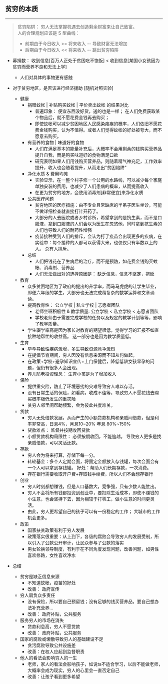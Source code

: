 ## 贫穷的本质

--- 

> 贫穷陷阱： 穷人无法掌握机遇去创造剩余财富来让自己致富。 <br>
> 人的合理规划应该是 S 型曲线：
> - 前期由于今日收入 >= 将来收入 -- 导致财富无法增加
> - 后期由于今日收入 << 将来收入 -- 跳出贫穷陷阱

- 募捐数： 收到信息[百万人正处于贫困吃不饱饭] < 收到信息[某国小女孩因为贫穷而营养不良和无法上学] 
  - 人们对具体的事物更有感触
  
  
- 对于贫穷地区，是否该进行经济援助 [随机对照实验]
  - 健康
    - 捐赠蚊帐 | 补贴购买蚊帐 | 平价卖出蚊帐 的结果对比
      - 普遍印象： 便宜东西没好货，送的也是一样； 在人们免费获取某个物品后，就不愿花费金钱再去购买；
      - 即使蚊帐可以减少贫困地区人民感染疟疾的概率，人们依旧不愿花费金钱购买，认为不值得。或者人们觉得蚊帐的好处被夸大，而不愿意去购买。
    - 有营养的食物 | 味道好的食物
      - 人们在满足基本的能量补充后，大概率不会用剩余的钱购买营养品提升自我，而是购买味道好的食物满足口欲
      - 研究表明如果人们用钱购买营养品，则随着精气神充足，工作效率提升，收入也会随着提升，从而走出"贫困陷阱"
    - 净化水质 & 费用均摊
      - 实验显示，在一整个村子修一个公用的水路线，可以减少每个家庭单独安装的费用，也减少了人们患病的概率，从而提高收入
      - 在更为贫穷的地方，会使用消毒剂[非常便宜]来净化水质
    - 公共医疗问题
      - 贫穷地区的医疗措施：由不专业且常缺席的半吊子医生坐诊，可能不做详细检查就直接打针开药了。
      - 大部分的人去医院或者乡村诊所，希望拿到的是抗生素，而不是口服液，拿到口服液的人们会以为医生在忽悠他，同时拿到抗生素的人们也导致人们的耐药性增强
      - 疫苗接种受到人们的排斥，会认为打了疫苗会出现更多的疾病，在实验中：每个接种的人都可以获得大米，也仅仅只有半数以上的人。 总有人排斥。
    - 总结
      - 人们把钱花在了生病后的治疗，而不是预防，如花费金钱购买蚊帐、消毒剂、营养品
      - 人们无法做出对的选择原因是： 缺乏信息，信念不坚定，拖延
  - 教育
    - 众多贫困地区为了政府的提出的升学率，而马马虎虎的让学生毕业，即便六年级的学生，大部分也无法完成稍复杂的数学运算和文章诵读。  
    - 提高教育性： 公立学校 | 私立学校 | 志愿者团队
      - 老师坐班积极性 & 教学质量: 公立学校 < 私立学校 < 志愿者团队
      - 学校老师由于需要完成学校的任务以及规定的教学计划等等，影响了教学质量。
    - 学生辍学率高是因为家长对教育的期望很低，觉得学习的汇报不如直接种地帮忙的收益高。 这一部分也是因为教学质量低。
  - 生育
    - 早孕导致性疾病激增，多生导致资源竞争激烈
    - 在提倡节育期间，穷人因没有信息来源而不知从何做起。
    - 在政策+学校+避孕知识宣传+上门保健后，降低低龄女孩早孕的问题，但仍有很多人会出现。
    - 养儿防老投资理念： 生育小孩是为了增加收入
  - 保险
    - 提供重灾险，防止了环境恶劣的灾难导致穷人难以存活。
    - 没有日常生活的保险，如看病，收成不佳等，导致穷人不愿花钱去购买概率极低发生的重灾险
    - 贫穷人邻里间帮助频繁，会为彼此共度难关。
  - 贷款
    - 穷人无处借款发展，从而产生的小额贷款机构和亲戚间借款，但是利率非常高，日息4%，月息10~20%  年息 80%~150%
    - 贷款难点： 监督并按期收回贷款
    - 小额贷款机构局限性： 必须按期收回，不能逾越。 导致穷人更多是找亲戚借款，可以灵活还款。
  - 存款
    - 穷人会为将来打算，存储下每一分。
    - 转轮基金：多个人定期会面，将固定金额放入存钱罐，每次会面会有一个人可以拿到存钱罐。 好处：帮助人们长期存款，一次消费。
    - 存在银行需要收取开户费+存取钱手续费，所以人们不会想存银行
  - 创业
    - 穷人时刻都想赚钱，但是人口基数大，竞争强，只有少数人能胜出。
    - 穷人不会将所有钱都投资到创业中，要扣除生活成本，即使不赚钱的小生意，也会坚持下去，因为相较于打零工，做小生意的时间更灵活。
    - 由此，穷人更希望自己的孩子可以有一份稳定的工作； 大城市的工作机会更多。
  - 政策
    - 国家扶贫政策有利于穷人发展
    - 政策落实很重要：从上到下，各级的腐败会导致穷人的发展受制，所以引入了公款公开审计，让民众参与了公款的落实
    - 男女轮换领导制度，有利于在不同角度发现问题，改善问题，如男性喜欢修路，女性喜欢净水

- 总结
  - 贫穷是缺乏信息来源
    - 不知道蚊帐，疫苗的好处
    - 改善： 政府宣传
  - 穷人肩负众多责任
    - 没有保险，所以要自己预留钱；没有足够的钱买营养品，要自己想办法补充营养...
    - 改善： 政府补贴，公共服务
  - 服务穷人的市场在消失
    - 贷款利息高，穷人不愿贷款
    - 改善： 政府补贴，公共服务
  - 国家的腐败或懒散导致穷人的基础建设不足
    - 贪污腐败导致公共设施差
    - 改善：在权人应起到监督职责
  - 他人的看法会影响穷人的一生
    - 老师，家人的看法会影响孩子，如说ta不适合学习，以后不能做老师，大概率会成为现实，穷人的心里会一直否定自己
    - 改善：让孩子看到更多希望